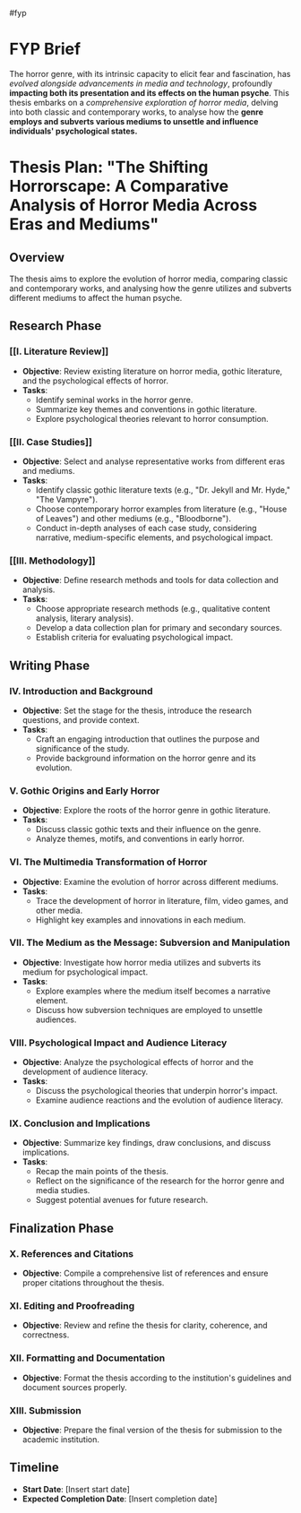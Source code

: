 #fyp

# FYP Brief

The horror genre, with its intrinsic capacity to elicit fear and fascination, has *evolved alongside advancements in media and technology*, profoundly **impacting both its presentation and its effects on the human psyche**. This thesis embarks on a *comprehensive exploration of horror media*, delving into both classic and contemporary works, to analyse how the **genre employs and subverts various mediums to unsettle and influence individuals' psychological states.** 

# Thesis Plan: "The Shifting Horrorscape: A Comparative Analysis of Horror Media Across Eras and Mediums"

## Overview
The thesis aims to explore the evolution of horror media, comparing classic and contemporary works, and analysing how the genre utilizes and subverts different mediums to affect the human psyche.

## Research Phase

### [[I. Literature Review]]
- **Objective**: Review existing literature on horror media, gothic literature, and the psychological effects of horror.
- **Tasks**:
  - Identify seminal works in the horror genre.
  - Summarize key themes and conventions in gothic literature.
  - Explore psychological theories relevant to horror consumption.

### [[II. Case Studies]] 
- **Objective**: Select and analyse representative works from different eras and mediums.
- **Tasks**:
  - Identify classic gothic literature texts (e.g., "Dr. Jekyll and Mr. Hyde," "The Vampyre").
  - Choose contemporary horror examples from literature (e.g., "House of Leaves") and other mediums (e.g., "Bloodborne").
  - Conduct in-depth analyses of each case study, considering narrative, medium-specific elements, and psychological impact.

### [[III. Methodology]] 
- **Objective**: Define research methods and tools for data collection and analysis.
- **Tasks**:
  - Choose appropriate research methods (e.g., qualitative content analysis, literary analysis).
  - Develop a data collection plan for primary and secondary sources.
  - Establish criteria for evaluating psychological impact.

## Writing Phase

### IV. Introduction and Background
- **Objective**: Set the stage for the thesis, introduce the research questions, and provide context.
- **Tasks**:
  - Craft an engaging introduction that outlines the purpose and significance of the study.
  - Provide background information on the horror genre and its evolution.

### V. Gothic Origins and Early Horror
- **Objective**: Explore the roots of the horror genre in gothic literature.
- **Tasks**:
  - Discuss classic gothic texts and their influence on the genre.
  - Analyze themes, motifs, and conventions in early horror.

### VI. The Multimedia Transformation of Horror
- **Objective**: Examine the evolution of horror across different mediums.
- **Tasks**:
  - Trace the development of horror in literature, film, video games, and other media.
  - Highlight key examples and innovations in each medium.

### VII. The Medium as the Message: Subversion and Manipulation
- **Objective**: Investigate how horror media utilizes and subverts its medium for psychological impact.
- **Tasks**:
  - Explore examples where the medium itself becomes a narrative element.
  - Discuss how subversion techniques are employed to unsettle audiences.

### VIII. Psychological Impact and Audience Literacy
- **Objective**: Analyze the psychological effects of horror and the development of audience literacy.
- **Tasks**:
  - Discuss the psychological theories that underpin horror's impact.
  - Examine audience reactions and the evolution of audience literacy.

### IX. Conclusion and Implications
- **Objective**: Summarize key findings, draw conclusions, and discuss implications.
- **Tasks**:
  - Recap the main points of the thesis.
  - Reflect on the significance of the research for the horror genre and media studies.
  - Suggest potential avenues for future research.

## Finalization Phase

### X. References and Citations
- **Objective**: Compile a comprehensive list of references and ensure proper citations throughout the thesis.

### XI. Editing and Proofreading
- **Objective**: Review and refine the thesis for clarity, coherence, and correctness.

### XII. Formatting and Documentation
- **Objective**: Format the thesis according to the institution's guidelines and document sources properly.

### XIII. Submission
- **Objective**: Prepare the final version of the thesis for submission to the academic institution.

## Timeline
- **Start Date**: [Insert start date]
- **Expected Completion Date**: [Insert completion date]
